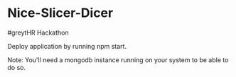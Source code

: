 # Nice-Slicer-Dicer
#greytHR Hackathon

Deploy application by running npm start.

Note: You'll need a mongodb instance running on your system to be able to do so.
